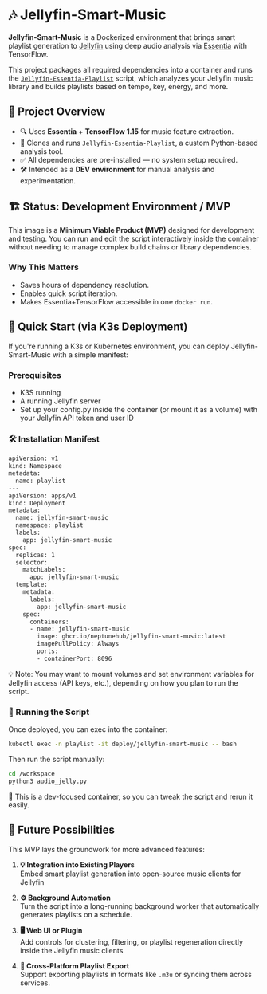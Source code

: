 # 🎶 Jellyfin-Smart-Music

**Jellyfin-Smart-Music** is a Dockerized environment that brings smart playlist generation to [Jellyfin](https://jellyfin.org) using deep audio analysis via [Essentia](https://essentia.upf.edu/) with TensorFlow.

This project packages all required dependencies into a container and runs the [`Jellyfin-Essentia-Playlist`](https://github.com/NeptuneHub/Jellyfin-Essentia-Playlist) script, which analyzes your Jellyfin music library and builds playlists based on tempo, key, energy, and more.

## 🧭 Project Overview
* 🔍 Uses **Essentia** + **TensorFlow 1.15** for music feature extraction.
*  📂 Clones and runs `Jellyfin-Essentia-Playlist`, a custom Python-based analysis tool.
*  ✅ All dependencies are pre-installed — no system setup required.
*  🛠️ Intended as a **DEV environment** for manual analysis and experimentation.

## 🏗️ Status: Development Environment / MVP

This image is a **Minimum Viable Product (MVP)** designed for development and testing. You can run and edit the script interactively inside the container without needing to manage complex build chains or library dependencies.

### Why This Matters

* Saves hours of dependency resolution.
* Enables quick script iteration.
* Makes Essentia+TensorFlow accessible in one `docker run`.


## 🐳  Quick Start (via K3s Deployment)
If you're running a K3s or Kubernetes environment, you can deploy Jellyfin-Smart-Music with a simple manifest:

### Prerequisites

* K3S running
* A running Jellyfin server
* Set up your config.py inside the container (or mount it as a volume) with your Jellyfin API token and user ID

### 🛠️ Installation Manifest

```bash
apiVersion: v1
kind: Namespace
metadata:
  name: playlist
---
apiVersion: apps/v1
kind: Deployment
metadata:
  name: jellyfin-smart-music
  namespace: playlist
  labels:
    app: jellyfin-smart-music
spec:
  replicas: 1
  selector:
    matchLabels:
      app: jellyfin-smart-music
  template:
    metadata:
      labels:
        app: jellyfin-smart-music
    spec:
      containers:
      - name: jellyfin-smart-music
        image: ghcr.io/neptunehub/jellyfin-smart-music:latest
        imagePullPolicy: Always
        ports:
        - containerPort: 8096
```
💡 Note: You may want to mount volumes and set environment variables for Jellyfin access (API keys, etc.), depending on how you plan to run the script.

### 🔧 Running the Script
Once deployed, you can exec into the container:

```bash
kubectl exec -n playlist -it deploy/jellyfin-smart-music -- bash
```
Then run the script manually:
```bash
cd /workspace
python3 audio_jelly.py
```
🧪 This is a dev-focused container, so you can tweak the script and rerun it easily.

## 🚀 Future Possibilities

This MVP lays the groundwork for more advanced features:

1. **💡 Integration into Existing Players**  
   Embed smart playlist generation into open-source music clients for Jellyfin

2. **⚙️ Background Automation**  
   Turn the script into a long-running background worker that automatically generates playlists on a schedule.

3. **🖥️ Web UI or Plugin**  
   Add controls for clustering, filtering, or playlist regeneration directly inside the Jellyfin music clients

4. **🔁 Cross-Platform Playlist Export**  
   Support exporting playlists in formats like `.m3u` or syncing them across services.
